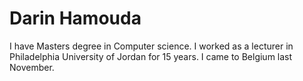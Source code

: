# Darin Hamouda

I have Masters degree in Computer science.
I worked as a lecturer in Philadelphia University of Jordan for 15 years.
I came to Belgium last November.
